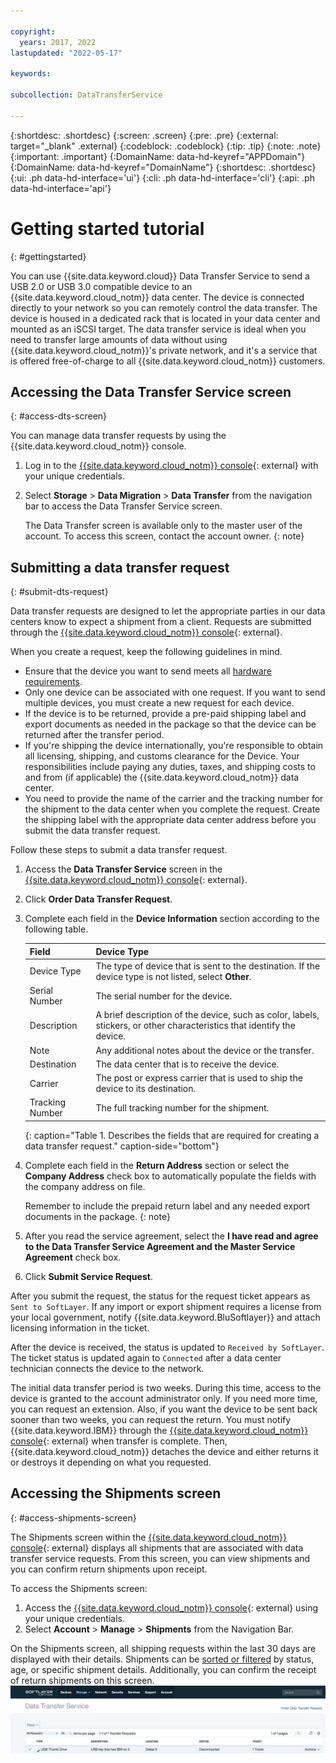 ```yaml
---

copyright:
  years: 2017, 2022
lastupdated: "2022-05-17"

keywords:

subcollection: DataTransferService

---
```


{:shortdesc: .shortdesc}
{:screen: .screen}
{:pre: .pre}
{:external: target="_blank" .external}
{:codeblock: .codeblock}
{:tip: .tip}
{:note: .note}
{:important: .important}
{:DomainName: data-hd-keyref="APPDomain"}
{:DomainName: data-hd-keyref="DomainName"}
{:shortdesc: .shortdesc}
{:ui: .ph data-hd-interface='ui'}
{:cli: .ph data-hd-interface='cli'}
{:api: .ph data-hd-interface='api'}

# Getting started tutorial
{: #gettingstarted}

You can use {{site.data.keyword.cloud}} Data Transfer Service to send a USB 2.0 or USB 3.0 compatible device to an {{site.data.keyword.cloud_notm}} data center. The device is connected directly to your network so you can remotely control the data transfer. The device is housed in a dedicated rack that is located in your data center and mounted as an iSCSI target. The data transfer service is ideal when you need to transfer large amounts of data without using {{site.data.keyword.cloud_notm}}'s private network, and it's a service that is offered free-of-charge to all {{site.data.keyword.cloud_notm}} customers.

## Accessing the Data Transfer Service screen
{: #access-dts-screen}

You can manage data transfer requests by using the {{site.data.keyword.cloud_notm}} console.

1. Log in to the [{{site.data.keyword.cloud_notm}} console](https://{DomainName}){: external} with your unique credentials.
2. Select **Storage** > **Data Migration** > **Data Transfer** from the navigation bar to access the Data Transfer Service screen.

    The Data Transfer screen is available only to the master user of the account. To access this screen, contact the account owner.
    {: note} 

## Submitting a data transfer request
{: #submit-dts-request}

Data transfer requests are designed to let the appropriate parties in our data centers know to expect a shipment from a client. Requests are submitted through the [{{site.data.keyword.cloud_notm}} console](https://{DomainName}){: external}.

When you create a request, keep the following guidelines in mind.

- Ensure that the device you want to send meets all [hardware requirements](/docs/DataTransferService?topic=DataTransferService-about#hardware-requirements).
- Only one device can be associated with one request. If you want to send multiple devices, you must create a new request for each device.
- If the device is to be returned, provide a pre-paid shipping label and export documents as needed in the package so that the device can be returned after the transfer period.
- If you're shipping the device internationally, you're responsible to obtain all licensing, shipping, and customs clearance for the Device. Your responsibilities include paying any duties, taxes, and shipping costs to and from (if applicable) the {{site.data.keyword.cloud_notm}} data center.
- You need to provide the name of the carrier and the tracking number for the shipment to the data center when you complete the request. Create the shipping label with the appropriate data center address before you submit the data transfer request.

Follow these steps to submit a data transfer request.

1. Access the **Data Transfer Service** screen in the [{{site.data.keyword.cloud_notm}} console](https://{DomainName}){: external}.
2. Click **Order Data Transfer Request**.
3. Complete each field in the **Device Information** section according to the following table.
   
   |  Field  | Device Type |
   |---------|-------------|
   | Device Type |  The type of device that is sent to the destination. If the device type is not listed, select **Other**. |
   | Serial Number| The serial number for the device.|
   | Description | A brief description of the device, such as color, labels, stickers, or other characteristics that identify the device. |
   | Note | Any additional notes about the device or the transfer. |
   | Destination| The data center that is to receive the device. |
   | Carrier| The post or express carrier that is used to ship the device to its destination. |
   | Tracking Number | The full tracking number for the shipment. |
   {: caption="Table 1. Describes the fields that are required for creating a data transfer request." caption-side="bottom"}

4. Complete each field in the **Return Address** section or select the **Company Address** check box to automatically populate the fields with the company address on file.
   
   Remember to include the prepaid return label and any needed export documents in the package.
   {: note}

5. After you read the service agreement, select the **I have read and agree to the Data Transfer Service Agreement and the Master Service Agreement** check box.
6. Click **Submit Service Request**.

After you submit the request, the status for the request ticket appears as `Sent to SoftLayer`. If any import or export shipment requires a license from your local government, notify {{site.data.keyword.BluSoftlayer}} and attach licensing information in the ticket.

After the device is received, the status is updated to `Received by SoftLayer`. The ticket status is updated again to `Connected` after a data center technician connects the device to the network.

The initial data transfer period is two weeks. During this time, access to the device is granted to the account administrator only. If you need more time, you can request an extension. Also, if you want the device to be sent back sooner than two weeks, you can request the return. You must notify {{site.data.keyword.IBM}} through the [{{site.data.keyword.cloud_notm}} console](https://{DomainName}){: external}  when transfer is complete. Then, {{site.data.keyword.cloud_notm}} detaches the device and either returns it or destroys it depending on what you requested.


## Accessing the Shipments screen
{: #access-shipments-screen}

The Shipments screen within the [{{site.data.keyword.cloud_notm}} console](https://{DomainName}){: external} displays all shipments that are associated with data transfer service requests. From this screen, you can view shipments and you can confirm return shipments upon receipt.

To access the Shipments screen:

1. Access the [{{site.data.keyword.cloud_notm}} console](https://{DomainName}){: external} using your unique credentials.
2. Select **Account** > **Manage** > **Shipments** from the Navigation Bar.

On the Shipments screen, all shipping requests within the last 30 days are displayed with their details. Shipments can be [sorted or filtered](/docs/DataTransferService?topic=DataTransferService-sort-or-filter-shipments-list) by status, age, or specific shipment details. Additionally, you can confirm the receipt of return shipments on this screen.
![Shipments Screen](/images/DTSShipmentScreen1.png)
